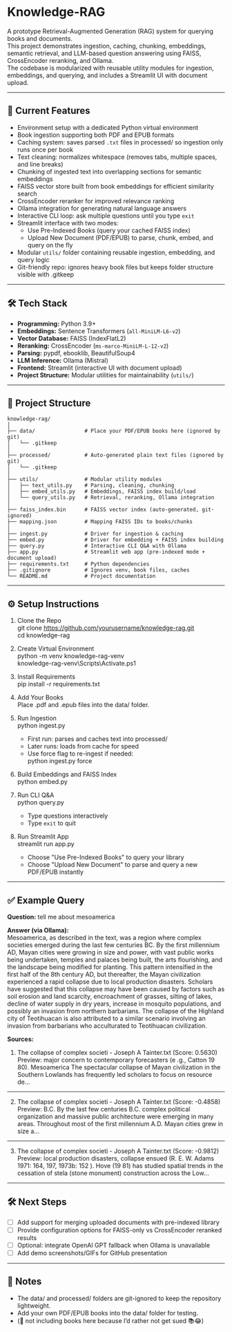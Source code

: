 # Knowledge-RAG

A prototype Retrieval-Augmented Generation (RAG) system for querying books and documents.  
This project demonstrates ingestion, caching, chunking, embeddings, semantic retrieval, and LLM-based question answering using FAISS, CrossEncoder reranking, and Ollama.  
The codebase is modularized with reusable utility modules for ingestion, embeddings, and querying, and includes a Streamlit UI with document upload.

---

## 🚀 Current Features

- Environment setup with a dedicated Python virtual environment  
- Book ingestion supporting both PDF and EPUB formats  
- Caching system: saves parsed `.txt` files in processed/ so ingestion only runs once per book  
- Text cleaning: normalizes whitespace (removes tabs, multiple spaces, and line breaks)  
- Chunking of ingested text into overlapping sections for semantic embeddings  
- FAISS vector store built from book embeddings for efficient similarity search  
- CrossEncoder reranker for improved relevance ranking  
- Ollama integration for generating natural language answers  
- Interactive CLI loop: ask multiple questions until you type `exit`  
- Streamlit interface with two modes:
  - Use Pre-Indexed Books (query your cached FAISS index)
  - Upload New Document (PDF/EPUB) to parse, chunk, embed, and query on the fly  
- Modular `utils/` folder containing reusable ingestion, embedding, and query logic  
- Git-friendly repo: ignores heavy book files but keeps folder structure visible with .gitkeep  

---

## 🛠️ Tech Stack

- **Programming:** Python 3.9+  
- **Embeddings:** Sentence Transformers (`all-MiniLM-L6-v2`)  
- **Vector Database:** FAISS (IndexFlatL2)  
- **Reranking:** CrossEncoder (`ms-marco-MiniLM-L-12-v2`)  
- **Parsing:** pypdf, ebooklib, BeautifulSoup4  
- **LLM Inference:** Ollama (Mistral)  
- **Frontend:** Streamlit (interactive UI with document upload)  
- **Project Structure:** Modular utilities for maintainability (`utils/`)  

---

## 📂 Project Structure
```
knowledge-rag/
│
├── data/                # Place your PDF/EPUB books here (ignored by git)
│   └── .gitkeep
│
├── processed/           # Auto-generated plain text files (ignored by git)
│   └── .gitkeep
│
├── utils/               # Modular utility modules
│   ├── text_utils.py    # Parsing, cleaning, chunking
│   ├── embed_utils.py   # Embeddings, FAISS index build/load
│   └── query_utils.py   # Retrieval, reranking, Ollama integration
│
├── faiss_index.bin      # FAISS vector index (auto-generated, git-ignored)
├── mapping.json         # Mapping FAISS IDs to books/chunks
│
├── ingest.py            # Driver for ingestion & caching
├── embed.py             # Driver for embedding + FAISS index building
├── query.py             # Interactive CLI Q&A with Ollama
├── app.py               # Streamlit web app (pre-indexed mode + document upload)
├── requirements.txt     # Python dependencies
├── .gitignore           # Ignores venv, book files, caches
└── README.md            # Project documentation
```
---

## ⚙️ Setup Instructions

1. Clone the Repo  
   git clone https://github.com/yourusername/knowledge-rag.git  
   cd knowledge-rag  

2. Create Virtual Environment  
   python -m venv knowledge-rag-venv  
   knowledge-rag-venv\Scripts\Activate.ps1

3. Install Requirements  
   pip install -r requirements.txt  

4. Add Your Books  
   Place .pdf and .epub files into the data/ folder.  

5. Run Ingestion  
   python ingest.py  
   - First run: parses and caches text into processed/  
   - Later runs: loads from cache for speed  
   - Use force flag to re-ingest if needed:  
     python ingest.py force  

6. Build Embeddings and FAISS Index  
   python embed.py  

7. Run CLI Q&A  
   python query.py  
   - Type questions interactively  
   - Type `exit` to quit  

8. Run Streamlit App  
   streamlit run app.py  
   - Choose "Use Pre-Indexed Books" to query your library  
   - Choose "Upload New Document" to parse and query a new PDF/EPUB instantly  

---

## ✅ Example Query

**Question:** tell me about mesoamerica 

**Answer (via Ollama):**  
Mesoamerica, as described in the text, was a region where complex societies emerged during the last few centuries BC. By the first millennium AD, Mayan cities were growing in size and power, with vast public works being undertaken, temples and palaces being built, the arts flourishing, and the landscape being modified for planting. This pattern intensified in the first half of the 8th century AD, but thereafter, the Mayan civilization experienced a rapid collapse due to local production disasters. Scholars have suggested that this collapse may have been caused by factors such as soil erosion and land scarcity, encroachment of grasses, silting of lakes, decline of water supply in dry years, increase in mosquito populations, and possibly an invasion from northern barbarians. The collapse of the Highland city of Teotihuacan is also attributed to a similar scenario involving an invasion from barbarians who acculturated to Teotihuacan civilization.

**Sources:**  
1. The collapse of complex societi - Joseph A Tainter.txt (Score: 0.5630)
Preview: major concern to contemporary forecasters (e .g., Catton 19 80). Mesoamerica The spectacular collapse of Mayan civilization in the Southern Lowlands has frequently led scholars to focus on resource de...
------------------------------------------------------------
2. The collapse of complex societi - Joseph A Tainter.txt (Score: -0.4858)
Preview: B.C. By the last few centuries B.C. complex political organization and massive public architecture were emerging in many areas. Throughout most of the first millennium A.D. Mayan cities grew in size a...
------------------------------------------------------------
3. The collapse of complex societi - Joseph A Tainter.txt (Score: -0.9812)
Preview: local production disasters, collapse ensued (R. E. W. Adams 1971: 164, 197, 1973b: 152 ). Hove (19 81) has studied spatial trends in the cessation of stela (stone monument) construction across the Low...


---

## 🛠️ Next Steps

- [ ] Add support for merging uploaded documents with pre-indexed library  
- [ ] Provide configuration options for FAISS-only vs CrossEncoder reranked results  
- [ ] Optional: integrate OpenAI GPT fallback when Ollama is unavailable  
- [ ] Add demo screenshots/GIFs for GitHub presentation  

---

## 📌 Notes

- The data/ and processed/ folders are git-ignored to keep the repository lightweight.  
- Add your own PDF/EPUB books into the data/ folder for testing.  
- (🚫 not including books here because I’d rather not get sued 📚😂)